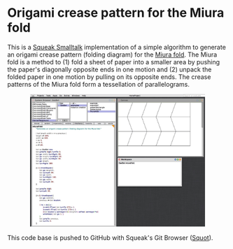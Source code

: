 # Origami crease pattern for the Miura fold

This is a [Squeak Smalltalk](https://squeak.org/) implementation of a simple algorithm to generate an origami crease pattern (folding diagram) for the [Miura fold](https://en.wikipedia.org/wiki/Miura_fold). The Miura fold is a method to (1) fold a sheet of paper into a smaller area by pushing the paper's diagonally opposite ends in one motion and (2) unpack the folded paper in one motion by pulling on its opposite ends. The crease patterns of the Miura fold form a tessellation of parallelograms.

<p align="center">
  <img src="images/miura-desktop.jpg" width="400" />
</p>

This code base is pushed to GitHub with Squeak's Git Browser ([Squot](https://github.com/hpi-swa/Squot)). 

